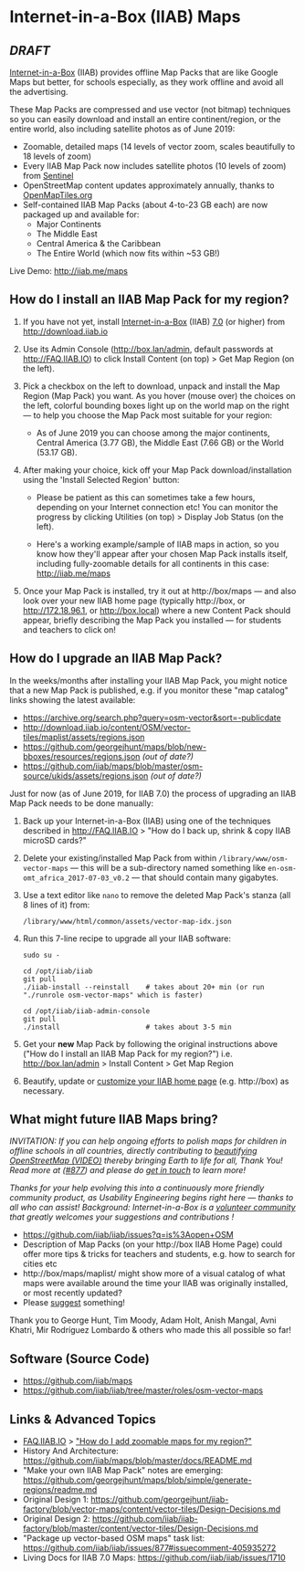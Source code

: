 # Internet-in-a-Box (IIAB) Maps

## _DRAFT_

[Internet-in-a-Box](http://Internet-in-a-Box.org) (IIAB) provides offline Map Packs that are like Google Maps but better, for schools especially, as they work offline and avoid all the advertising.

These Map Packs are compressed and use vector (not bitmap) techniques so you can easily download and install an entire continent/region, or the entire world, also including satellite photos as of June 2019:

- Zoomable, detailed maps (14 levels of vector zoom, scales beautifully to 18 levels of zoom)
- Every IIAB Map Pack now includes satellite photos (10 levels of zoom) from [Sentinel](https://s2maps.eu/)
- OpenStreetMap content updates approximately annually, thanks to [OpenMapTiles.org](https://OpenMapTiles.org)
- Self-contained IIAB Map Packs (about 4-to-23 GB each) are now packaged up and available for:
  - Major Continents
  - The Middle East
  - Central America & the Caribbean
  - The Entire World (which now fits within ~53 GB!)

Live Demo: http://iiab.me/maps

## How do I install an IIAB Map Pack for my region?

1. If you have not yet, install [Internet-in-a-Box](http://internet-in-a-box.org) (IIAB) [7.0](https://github.com/iiab/iiab/wiki/IIAB-7.0-Release-Notes) (or higher) from http://download.iiab.io

2. Use its Admin Console (http://box.lan/admin, default passwords at http://FAQ.IIAB.IO) to click Install Content (on top) > Get Map Region (on the left).

3. Pick a checkbox on the left to download, unpack and install the Map Region (Map Pack) you want.  As you hover (mouse over) the choices on the left, colorful bounding boxes light up on the world map on the right &mdash; to help you choose the Map Pack most suitable for your region:

   - As of June 2019 you can choose among the major continents, Central America (3.77 GB), the Middle East (7.66 GB) or the World (53.17 GB).

4. After making your choice, kick off your Map Pack download/installation using the 'Install Selected Region' button:

   - Please be patient as this can sometimes take a few hours, depending on your Internet connection etc!  You can monitor the progress by clicking Utilities (on top) > Display Job Status (on the left).

   - Here's a working example/sample of IIAB maps in action, so you know how they'll appear after your chosen Map Pack installs itself, including fully-zoomable details for all continents in this case: http://iiab.me/maps

5. Once your Map Pack is installed, try it out at http://box/maps &mdash; and also look over your new IIAB home page (typically http://box, or http://172.18.96.1, or http://box.local) where a new Content Pack should appear, briefly describing the Map Pack you installed &mdash; for students and teachers to click on!

## How do I upgrade an IIAB Map Pack?

In the weeks/months after installing your IIAB Map Pack, you might notice that a new Map Pack is published, e.g. if you monitor these "map catalog" links showing the latest available:

- https://archive.org/search.php?query=osm-vector&sort=-publicdate
- http://download.iiab.io/content/OSM/vector-tiles/maplist/assets/regions.json
- https://github.com/georgejhunt/maps/blob/new-bboxes/resources/regions.json _(out of date?)_
- https://github.com/iiab/maps/blob/master/osm-source/ukids/assets/regions.json _(out of date?)_

Just for now (as of June 2019, for IIAB 7.0) the process of upgrading an IIAB Map Pack needs to be done manually:

1. Back up your Internet-in-a-Box (IIAB) using one of the techniques described in http://FAQ.IIAB.IO > "How do I back up, shrink & copy IIAB microSD cards?"

2. Delete your existing/installed Map Pack from within `/library/www/osm-vector-maps` &mdash; this will be a sub-directory named something like `en-osm-omt_africa_2017-07-03_v0.2` &mdash; that should contain many gigabytes.

3. Use a text editor like `nano` to remove the deleted Map Pack's stanza (all 8 lines of it) from:

    `/library/www/html/common/assets/vector-map-idx.json`

4. Run this 7-line recipe to upgrade all your IIAB software:

    ```
    sudo su -

    cd /opt/iiab/iiab
    git pull
    ./iiab-install --reinstall    # takes about 20+ min (or run "./runrole osm-vector-maps" which is faster)

    cd /opt/iiab/iiab-admin-console
    git pull
    ./install                     # takes about 3-5 min
    ```

5. Get your **new** Map Pack by following the original instructions above ("How do I install an IIAB Map Pack for my region?") i.e. http://box.lan/admin > Install Content > Get Map Region

6. Beautify, update or [customize your IIAB home page](http://wiki.laptop.org/go/IIAB/FAQ#How_do_I_customize_my_Internet-in-a-Box_home_page.3F) (e.g. http://box) as necessary.

## What might future IIAB Maps bring?

_INVITATION: If you can help ongoing efforts to polish maps for children in offline schools in all countries, directly contributing to [beautifying OpenStreetMap (VIDEO)](https://youtu.be/HJub6U_U7Mg) thereby bringing Earth to life for all, Thank You!  Read more at ([#877](https://github.com/iiab/iiab/issues/877#issuecomment-405935272)) and please do [get in touch](#What_are_the_best_places_for_community_support.3F) to learn more!_

_Thanks for your help evolving this into a continuously more friendly community product, as Usability Engineering begins right here &mdash; thanks to all who can assist!  Background: Internet-in-a-Box is a [volunteer community](http://internet-in-a-box.org/pages/contributing.html) that greatly welcomes your suggestions and contributions !_

- https://github.com/iiab/iiab/issues?q=is%3Aopen+OSM
- Description of Map Packs (on your http://box IIAB Home Page) could offer more tips & tricks for teachers and students, e.g. how to search for cities etc
- http://box/maps/maplist/ might show more of a visual catalog of what maps were available around the time your IIAB was originally installed, or most recently updated?
- Please [suggest](http://wiki.laptop.org/go/IIAB/FAQ#What_are_the_best_places_for_community_support.3F) something!

Thank you to George Hunt, Tim Moody, Adam Holt, Anish Mangal, Avni Khatri, Mir Rodríguez Lombardo & others who made this all possible so far!

## Software (Source Code)

- https://github.com/iiab/maps
- https://github.com/iiab/iiab/tree/master/roles/osm-vector-maps

## Links & Advanced Topics

- [FAQ.IIAB.IO](http://FAQ.IIAB.IO) > ["How do I add zoomable maps for my region?"](http://FAQ.IIAB.IO#How_do_I_add_zoomable_maps_for_my_region.3F)
- History And Architecture: https://github.com/iiab/maps/blob/master/docs/README.md
- "Make your own IIAB Map Pack" notes are emerging: https://github.com/georgejhunt/maps/blob/simple/generate-regions/readme.md
- Original Design 1: https://github.com/georgejhunt/iiab-factory/blob/vector-maps/content/vector-tiles/Design-Decisions.md
- Original Design 2: https://github.com/iiab/iiab-factory/blob/master/content/vector-tiles/Design-Decisions.md
- "Package up vector-based OSM maps" task list: https://github.com/iiab/iiab/issues/877#issuecomment-405935272
- Living Docs for IIAB 7.0 Maps: https://github.com/iiab/iiab/issues/1710